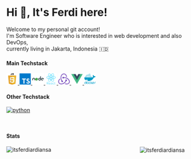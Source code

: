 <div align="left">
  <h1 align="left">Hi 👋, It's Ferdi here!</h1>
<!--   <img
    src="https://raw.githubusercontent.com/itsferdiardiansa/itsferdiardiansa/master/icons/developer.gif"
    width="300"
  />
  <h4>Software Engineer | Focuses on Web Development</h4> -->
</div>

<div align="left">
  <p>
    Welcome to my personal git account! <br />
    I'm Software Engineer who is interested in web development and also DevOps, <br />
    currently living in Jakarta, Indonesia 🇮🇩
  </p>
</div>

<!-- Skills -->
<div align="left">
  <h4>Main Techstack</h4>
  <p>
    <a
      href="https://developer.mozilla.org/en-US/docs/Web/JavaScript"
      target="_blank"
    >
      <img
        src="https://raw.githubusercontent.com/itsferdiardiansa/itsferdiardiansa/master/icons/javascript-2038874-1720087.png"
        alt="javascript"
        width="30"
        height="30"
      />
    </a>
    <a href="https://www.typescriptlang.org/" target="_blank">
      <img
        src="https://raw.githubusercontent.com/itsferdiardiansa/itsferdiardiansa/master/icons/typescript-1174965.png"
        alt="typescript"
        width="30"
        height="30"
      />
    </a>
    <a href="https://nodejs.org" target="_blank">
      <img
        src="https://raw.githubusercontent.com/itsferdiardiansa/itsferdiardiansa/master/icons/nodejs.png"
        alt="nodejs"
        width="30"
        height="30"
      />
    </a>
    <a href="https://reactjs.org/" target="_blank">
      <img
        src="https://raw.githubusercontent.com/itsferdiardiansa/itsferdiardiansa/master/icons/react.png"
        alt="react"
        width="30"
        height="30"
      />
    </a>
    <a href="https://redux.js.org" target="_blank">
      <img
        src="https://raw.githubusercontent.com/itsferdiardiansa/itsferdiardiansa/master/icons/redux.png"
        alt="redux"
        width="30"
        height="30"
      />
    </a>
    <a href="https://vuejs.org/" target="_blank">
      <img
        src="https://raw.githubusercontent.com/itsferdiardiansa/itsferdiardiansa/master/icons/vue.png"
        alt="vuejs"
        width="30"
        height="30"
      />
    </a>
    <a href="https://www.docker.com/" target="_blank">
      <img
        src="https://raw.githubusercontent.com/itsferdiardiansa/itsferdiardiansa/master/icons/docker.png"
        alt="docker"
        width="30"
        height="30"
      />
    </a>
  </p>

  <h4>Other Techstack</h4>
  <p>
    <a href="https://www.python.org" target="_blank">
      <img
        src="https://www.python.org/static/favicon.ico"
        alt="python"
        width="30"
        height="30"
      />
    </a>
  </p>
</div>

<br />

<!--Stats -->

<div>
  <h4>Stats</h4>
  <p>
    <img
      align="left"
      width="350"
      src="https://github-readme-stats.vercel.app/api/top-langs/?username=itsferdiardiansa&layout=compact"
      alt="itsferdiardiansa"
    />
  </p>

  <p>
    <img 
      align="center"
      width="420"
      src="https://github-readme-stats.vercel.app/api?username=itsferdiardiansa&show_icons=true" 
      alt="itsferdiardiansa">
  </p>
</div>
